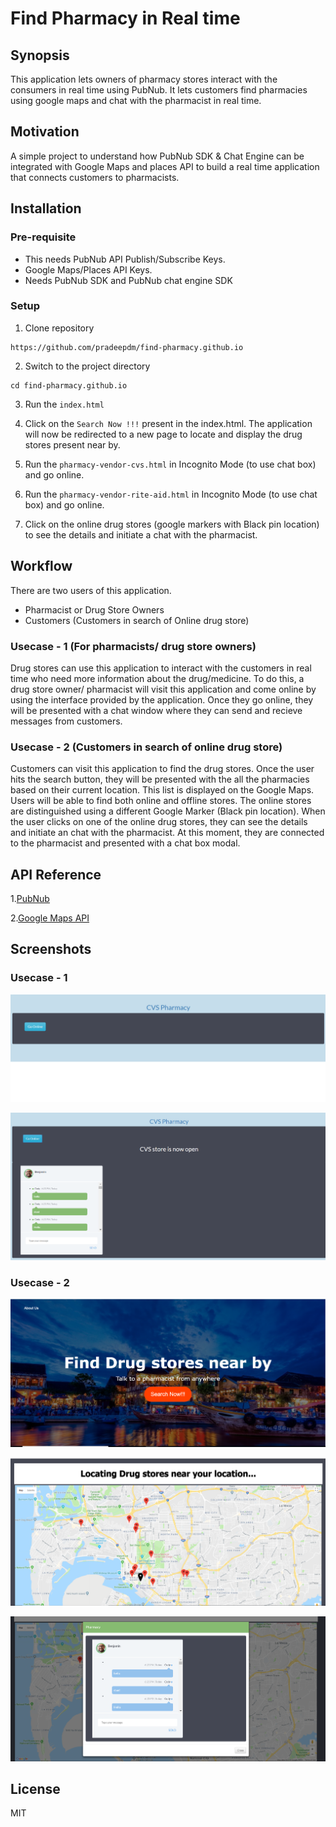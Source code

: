 # Find Pharmacy in Real time
## Synopsis
 This application lets owners of pharmacy stores interact with the consumers 
 in real time using PubNub. It lets customers find pharmacies using google maps 
 and chat with the pharmacist in real time.
 
## Motivation
A simple project to understand how PubNub SDK & Chat Engine can be integrated with Google Maps and places API to build a real time application that connects customers to pharmacists.

## Installation
  ### Pre-requisite 
  - This needs PubNub API Publish/Subscribe Keys.
  - Google Maps/Places API Keys.
  - Needs PubNub SDK and PubNub chat engine SDK
  ### Setup
  1. Clone repository 
  ```
  https://github.com/pradeepdm/find-pharmacy.github.io
  ```
  2. Switch to the project directory
  ``` 
  cd find-pharmacy.github.io 

```  
  3. Run the `index.html`
   
  4. Click on the `Search Now !!!` present in the index.html. The application will now be redirected to a new page to locate and display the drug stores present near by.
  
  5. Run the `pharmacy-vendor-cvs.html` in Incognito Mode (to use chat box) and go online.
  
  6. Run the `pharmacy-vendor-rite-aid.html` in Incognito Mode (to use chat box) and go online.
  
  7. Click on the online drug stores (google markers with Black pin location) to see the details and initiate a chat with the pharmacist.
  
## Workflow
  There are two users of this application. 
  - Pharmacist or Drug Store Owners
  - Customers (Customers in search of Online drug store)
  
  ### Usecase - 1 (For pharmacists/ drug store owners)
  Drug stores can use this application to interact with the customers in real time who need more information about the drug/medicine. To do this, a drug store owner/ pharmacist will visit this application and come online by using the interface provided by the application. 
  Once they go online, they will be presented with a chat window where they can send and recieve messages from customers.
  
  ### Usecase - 2 (Customers in search of online drug store)
  Customers can visit this application to find the drug stores. Once the user hits the search button, they will be presented with the all the pharmacies based on their current location.
  This list is displayed on the Google Maps. Users will be able to find both online and offline stores. The online stores are distinguished using a different Google Marker (Black pin location).
  When the user clicks on one of the online drug stores, they can see the details and initiate an chat with the pharmacist.
  At this moment, they are connected to the pharmacist and presented with a chat box modal.

## API Reference 
   1.[PubNub](https://www.pubnub.com/docs)
   
   2.[Google Maps API](https://developers.google.com/maps/)

## Screenshots

  ### Usecase - 1  
  ![StartScreen](StartScreen.png)
  
  ![VendorChatBox](VendorChatBox.png)

  ### Usecase - 2
  ![UserStartScreen](UserStartScreen.png)
  
  ![SearchScreen](SearchScreen.png)
  
  ![UserChatBox](UserChatBox.png)

## License
MIT
